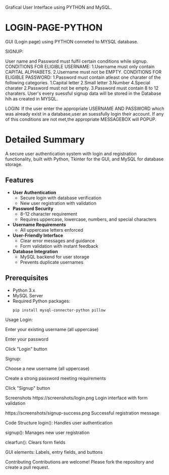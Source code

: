 Grafical User Interface using PYTHON and MySQL.
# LOGIN-PAGE-PYTHON
GUI (Login page) using PYTHON conneted to MYSQL database.

SIGNUP:

User name and Password must fulfil certain conditions while signup.
CONDITIONS FOR ELIGIBLE USERNAME:
  1.Username must only contain CAPITAL ALPHABETS.
  2.Username must not be EMPTY.
CONDITIONS FOR ELIGIBLE PASSWORD:
  1.Password must contain atleast one charater of the following categories.
      1.Capital letter
      2.Small letter
      3.Number
      4.Special charater
  2.Password must not be empty.
  3.Password must contain 8 to 12 charaters.
User's every suessful signup data will be stored in the Database hih as created in MYSQL.

LOGIN:
If the user enter the appropriate USERNAME AND PASSWORD which was already exist in a database,user an suessfully login their account.
If any of this conditions are not met,the appropriate MESSAGEBOX will POPUP.

# Detailed Summary
A secure user authentication system with login and registration functionality, built with Python, Tkinter for the GUI, and MySQL for database storage.

## Features

- **User Authentication**
  - Secure login with database verification
  - New user registration with validation
- **Password Security**
  - 8-12 character requirement
  - Requires uppercase, lowercase, numbers, and special characters
- **Username Requirements**
  - All uppercase letters enforced
- **User-Friendly Interface**
  - Clear error messages and guidance
  - Form validation with instant feedback
- **Database Integration**
  - MySQL backend for user storage
  - Prevents duplicate usernames

## Prerequisites

- Python 3.x
- MySQL Server
- Required Python packages:
  ```bash
  pip install mysql-connector-python pillow

Usage
Login:

Enter your existing username (all uppercase)

Enter your password

Click "Login" button

Signup:

Choose a new username (all uppercase)

Create a strong password meeting requirements

Click "Signup" button

Screenshots
https://screenshots/login.png
Login interface with form validation

https://screenshots/signup-success.png
Successful registration message

Code Structure
login(): Handles user authentication

signup(): Manages new user registration

clearfun(): Clears form fields

GUI elements: Labels, entry fields, and buttons


Contributing
Contributions are welcome! Please fork the repository and create a pull request.
